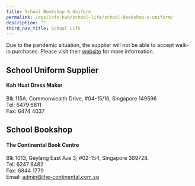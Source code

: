```yaml
---
title: School Bookshop & Uniform
permalink: /ops/info-hub/school-life/school-bookshop-n-uniform/
description: ""
third_nav_title: School Life
---
```

Due to the pandemic situation, the supplier will not be able to accept walk-in purchases. Please visit their [website](https://www.khuniform.com/) for more information.

## School Uniform Supplier

#### Kah Huat Dress Maker

Blk 115A, Commonwealth Drive, #04-15/16, Singapore 149596 <br>
Tel: 6479 6811 <br>
Fax: 6474 4037

## School Bookshop
#### The Continental Book Centre
  
Blk 1013, Geylang East Ave 3, #02-154, Singapore 389728. <br>
Tel: 6247 8482 <br>
Fax: 6844 1779 <br>
Email: [admin@the-continental.com.sg](mailto:admin@the-continental.com.sg)